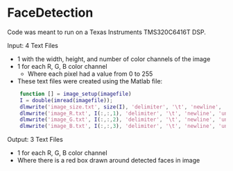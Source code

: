 FaceDetection
=============
Code was meant to run on a Texas Instruments TMS320C6416T DSP.

Input:
4 Text Files
  - 1 with the width, height, and number of color channels of the image
  - 1 for each R, G, B color channel
    - Where each pixel had a value from 0 to 255
  - These text files were created using the Matlab file:
   
  ```matlab
      function [] = image_setup(imagefile)
      I = double(imread(imagefile));
      dlmwrite('image_size.txt', size(I), 'delimiter', '\t', 'newline', 'unix');
      dlmwrite('image_R.txt', I(:,:,1), 'delimiter', '\t', 'newline', 'unix');
      dlmwrite('image_G.txt', I(:,:,2), 'delimiter', '\t', 'newline', 'unix');
      dlmwrite('image_B.txt', I(:,:,3), 'delimiter', '\t', 'newline', 'unix');
  ```

Output:
3 Text Files
  - 1 for each R, G, B color channel
  - Where there is a red box drawn around detected faces in image
